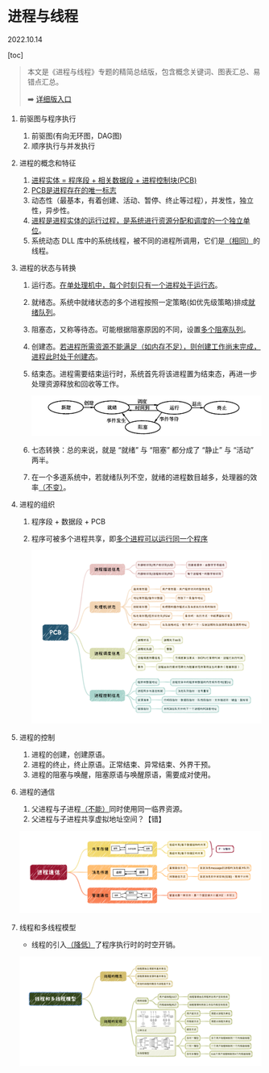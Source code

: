 # 进程与线程

2022.10.14

[toc]

> 本文是《进程与线程》专题的精简总结版，包含概念关键词、图表汇总、易错点汇总。
>
> ➡️ [详细版入口](./进程与线程(详细版).md)

1. 前驱图与程序执行

   1. 前驱图(有向无环图，DAG图)
   2. 顺序执行与并发执行

2. 进程的概念和特征

   1. <u>进程实体 = 程序段 + 相关数据段 + 进程控制块(PCB)</u>
   2. <u>PCB是进程存在的唯一标志</u>
   3. 动态性（最基本，有着创建、活动、暂停、终止等过程），并发性，独立性，异步性。
   4. <u>进程是进程实体的运行过程，是系统进行资源分配和调度的一个独立单位</u>。
   5. 系统动态 DLL 库中的系统线程，被不同的进程所调用，它们是<u>（相同）</u>的线程。

3. 进程的状态与转换

   1. 运行态。<u>在单处理机中，每个时刻只有一个进程处于运行态</u>。

   2. 就绪态。系统中就绪状态的多个进程按照一定策略(如优先级策略)排成<u>就绪队列</u>。

   3. 阻塞态，又称等待态。可能根据阻塞原因的不同，设置<u>多个阻塞队列</u>。

   4. 创建态。<u>若进程所需资源不能满足（如内存不足），则创建工作尚末完成，进程此时处于创建态</u>。

   5. 结束态。进程需要结束运行时，系统首先将该进程置为结束态，再进一步处理资源释放和回收等工作。

      ![image-20220521151953605](resources/image-20220521151953605.png)

   6. 七态转换：总的来说，就是 “就绪” 与 “阻塞” 都分成了 “静止” 与 “活动” 两半。

   7. 在一个多道系统中，若就绪队列不空，就绪的进程数目越多，处理器的效率<u>（不变）</u>。

4. 进程的组织

   1. 程序段 + 数据段 + PCB

   2. 程序可被多个进程共享，即<u>多个进程可以运行同一个程序</u>

      ![img](./resources/PCB.png)

5. 进程的控制

   1. 进程的创建，创建原语。 
   2. 进程的终止，终止原语。正常结束、异常结束、外界干预。
   3. 进程的阻塞与唤醒，阻塞原语与唤醒原语，需要成对使用。

6. 进程的通信

   1. 父进程与子进程<u>（不能）</u>同时使用同一临界资源。
   2. 父进程与子进程共享虚拟地址空间？【错】

   ![img](./resources/进程通信.png)

7. 线程和多线程模型

   * 线程的引入<u>（降低）</u>了程序执行时的时空开销。

   ![img](./resources/线程和多线程模型.png)